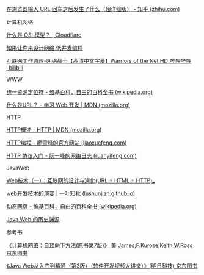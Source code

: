 

[在浏览器输入 URL 回车之后发生了什么（超详细版） - 知乎 (zhihu.com)](https://zhuanlan.zhihu.com/p/80551769)

计算机网络

[什么是 OSI 模型？ | Cloudflare](https://www.cloudflare.com/zh-cn/learning/ddos/glossary/open-systems-interconnection-model-osi/)

[如果让你来设计网络  低并发编程 ](https://mp.weixin.qq.com/s/jiPMUk6zUdOY6eKxAjNDbQ)

[互联网工作原理-网络战士【高清中文字幕】Warriors of the Net HD_哔哩哔哩_bilibili](https://www.bilibili.com/video/BV1gb4y197A8/)

WWW

[统一资源定位符 - 维基百科，自由的百科全书 (wikipedia.org)](https://zh.wikipedia.org/wiki/统一资源定位符)

[什么是URL？ - 学习 Web 开发 | MDN (mozilla.org)](https://developer.mozilla.org/zh-CN/docs/Learn/Common_questions/What_is_a_URL)

HTTP

[HTTP概述 - HTTP | MDN (mozilla.org)](https://developer.mozilla.org/zh-CN/docs/Web/HTTP/Overview)

[HTTP编程 - 廖雪峰的官方网站 (liaoxuefeng.com)](https://www.liaoxuefeng.com/wiki/1252599548343744/1319099982413858)

[HTTP 协议入门 - 阮一峰的网络日志 (ruanyifeng.com)](https://www.ruanyifeng.com/blog/2016/08/http.html)

JavaWeb

[Web技术（一）：互联网的设计与演化(URL + HTML + HTTP)_](https://blog.csdn.net/m0_37621078/article/details/105543208)

[web开发技术的演变 | 一叶知秋 (lushunjian.github.io)](https://lushunjian.github.io/blog/2019/01/21/web开发技术的演变/)

[动态网页 - 维基百科，自由的百科全书 (wikipedia.org)](https://en.wikipedia.org/wiki/Dynamic_web_page)

[Java Web 的历史渊源](https://medium.com/learning-from-jhipster/4-java-web-的歷史淵源-2e324135c808)

参考书

[《计算机网络：自顶向下方法(原书第7版)》 美 James,F.Kurose,Keith,W.Ross 京东图书](https://item.jd.com/12392810.html)

[《Java Web从入门到精通（第3版）（软件开发视频大讲堂）》(明日科技) 京东图书](https://item.jd.com/12656478.html)

